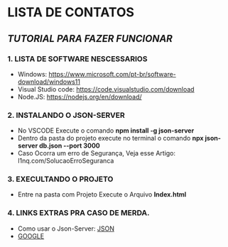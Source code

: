 # LISTA DE CONTATOS
## *TUTORIAL PARA FAZER FUNCIONAR*

### 1. LISTA DE SOFTWARE NESCESSARIOS 
- Windows: https://www.microsoft.com/pt-br/software-download/windows11
- Visual Studio code: https://code.visualstudio.com/download
- Node.JS: https://nodejs.org/en/download/

### 2. INSTALANDO O JSON-SERVER 
- No VSCODE Execute o comando **npm install -g json-server** 
- Dentro da pasta do projeto execute no terminal o comando **npx json-server db.json --port 3000**
- Caso Ocorra um erro de Segurança, Veja esse Artigo: l1nq.com/SolucaoErroSeguranca

### 3. EXECULTANDO O PROJETO
- Entre na pasta com Projeto Execute o Arquivo **Index.html** 

### 4. LINKS EXTRAS PRA CASO DE MERDA.
- Como usar o Json-Server: [JSON](https://www.alura.com.br/artigos/react-native-rest-apis-json-server#:~:text=Com%20JSON%20server%2C%20podemos%20subir,install%20-g%20json-server%20.)
- [GOOGLE](https://www.google.com.br)
